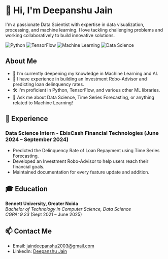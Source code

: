 # 👋 Hi, I'm Deepanshu Jain

I'm a passionate Data Scientist with expertise in data visualization, processing, and machine learning. I love tackling challenging problems and working collaboratively to build innovative solutions.

![Python](https://img.shields.io/badge/Python-3.x-blue) ![TensorFlow](https://img.shields.io/badge/TensorFlow-2.x-orange) ![Machine Learning](https://img.shields.io/badge/Machine%20Learning-Expert-brightgreen) ![Data Science](https://img.shields.io/badge/Data%20Science-Passionate-blueviolet)

## About Me

- 🌱 I’m currently deepening my knowledge in Machine Learning and AI.
- 🤖 I have experience in building an Investment Robo-Advisor and predicting loan delinquency rates.
- 🛠️ I'm proficient in Python, TensorFlow, and various other ML libraries.
- 💬 Ask me about Data Science, Time Series Forecasting, or anything related to Machine Learning!

## 💼 Experience

### Data Science Intern - EbixCash Financial Technologies (June 2024 – September 2024)
- Predicted the Delinquency Rate of Loan Repayment using Time Series Forecasting.
- Developed an Investment Robo-Advisor to help users reach their financial goals.
- Maintained documentation for every feature update and addition.

## 🎓 Education

**Bennett University, Greater Noida**  
*Bachelor of Technology in Computer Science, Data Science*  
*CGPA: 9.23* (Sept 2021 – June 2025)


## 📫 Contact Me

- Email: [jaindeepanshu2003@gmail.com](mailto:jaindeepanshu2003@gmail.com)
- LinkedIn: [Deepanshu Jain](https://www.linkedin.com/in/deepanshu-jain-993931221)

